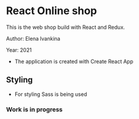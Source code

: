 # React Online shop

This is the web shop build with React and Redux.

Author: Elena Ivankina

Year: 2021

- The application is created with Create React App

## Styling

- For styling Sass is being used

### Work is in progress
